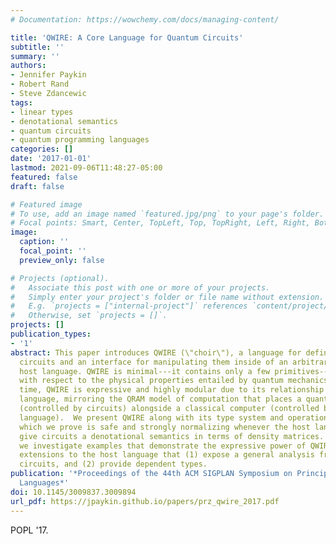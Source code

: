 ```yaml
---
# Documentation: https://wowchemy.com/docs/managing-content/

title: 'QWIRE: A Core Language for Quantum Circuits'
subtitle: ''
summary: ''
authors:
- Jennifer Paykin
- Robert Rand
- Steve Zdancewic
tags:
- linear types
- denotational semantics
- quantum circuits
- quantum programming languages
categories: []
date: '2017-01-01'
lastmod: 2021-09-06T11:48:27-05:00
featured: false
draft: false

# Featured image
# To use, add an image named `featured.jpg/png` to your page's folder.
# Focal points: Smart, Center, TopLeft, Top, TopRight, Left, Right, BottomLeft, Bottom, BottomRight.
image:
  caption: ''
  focal_point: ''
  preview_only: false

# Projects (optional).
#   Associate this post with one or more of your projects.
#   Simply enter your project's folder or file name without extension.
#   E.g. `projects = ["internal-project"]` references `content/project/deep-learning/index.md`.
#   Otherwise, set `projects = []`.
projects: []
publication_types:
- '1'
abstract: This paper introduces QWIRE (\"choir\"), a language for defining quantum
  circuits and an interface for manipulating them inside of an arbitrary classical
  host language. QWIRE is minimal---it contains only a few primitives---and sound
  with respect to the physical properties entailed by quantum mechanics. At the same
  time, QWIRE is expressive and highly modular due to its relationship with the host
  language, mirroring the QRAM model of computation that places a quantum computer
  (controlled by circuits) alongside a classical computer (controlled by the host
  language).  We present QWIRE along with its type system and operational semantics,
  which we prove is safe and strongly normalizing whenever the host language is. We
  give circuits a denotational semantics in terms of density matrices. Throughout,
  we investigate examples that demonstrate the expressive power of QWIRE, including
  extensions to the host language that (1) expose a general analysis framework for
  circuits, and (2) provide dependent types.
publication: '*Proceedings of the 44th ACM SIGPLAN Symposium on Principles of Programming
  Languages*'
doi: 10.1145/3009837.3009894
url_pdf: https://jpaykin.github.io/papers/prz_qwire_2017.pdf
---
```

POPL '17. 